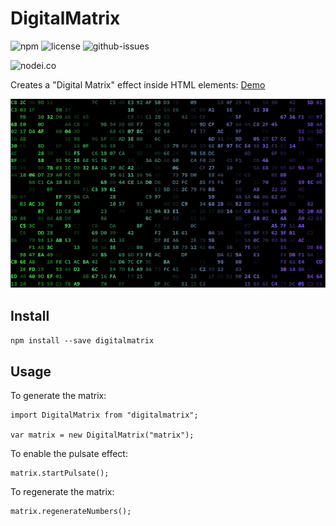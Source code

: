 # DigitalMatrix

![npm](https://img.shields.io/npm/v/digitalmatrix.svg) ![license](https://img.shields.io/npm/l/digitalmatrix.svg) ![github-issues](https://img.shields.io/github/issues/dougmaitelli/DigitalMatrix.svg)

![nodei.co](https://nodei.co/npm/digitalmatrix.png?downloads=true&downloadRank=true&stars=true)

Creates a "Digital Matrix" effect inside HTML elements:
[Demo](https://dougmaitelli.github.io/DigitalMatrix/)

![demo](https://raw.githubusercontent.com/dougmaitelli/DigitalMatrix/master/demo.png)

## Install

`npm install --save digitalmatrix`

## Usage

To generate the matrix:
```
import DigitalMatrix from "digitalmatrix";

var matrix = new DigitalMatrix("matrix");
```

To enable the pulsate effect:
```
matrix.startPulsate();
```

To regenerate the matrix:
```
matrix.regenerateNumbers();
```
